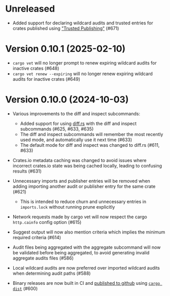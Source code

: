 # Unreleased

* Added support for declaring wildcard audits and trusted entries for crates published using ["Trusted Publishing"](https://crates.io/docs/trusted-publishing) (#671)

# Version 0.10.1 (2025-02-10)

* `cargo vet` will no longer prompt to renew expiring wildcard audits for inactive crates (#648)
* `cargo vet renew --expiring` will no longer renew expiring wildcard audits for inactive crates (#649)

# Version 0.10.0 (2024-10-03)

* Various improvements to the diff and inspect subcommands:
  * Added support for using [diff.rs](https://diff.rs) with the diff and inspect subcommands (#625, #633, #635)
  * The diff and inspect subcommands will remember the most recently used mode, and automatically use it next time (#633)
  * The default mode for diff and inspect was changed to diff.rs (#611, #633)

* Crates.io metadata caching was changed to avoid issues where incorrect crates.io state was being cached locally, leading to confusing results (#631)

* Unnecessary imports and publisher entries will be removed when adding importing another audit or publisher entry for the same crate (#621)
  * This is intended to reduce churn and unnecessary entries in `imports.lock` without running prune explicitly

* Network requests made by cargo vet will now respect the cargo `http.cainfo` config option (#615)

* Suggest output will now also mention criteria which implies the minimum required criteria (#614)

* Audit files being aggregated with the aggregate subcommand will now be validated before being aggregated, to avoid generating invalid aggregate audits files (#586)

* Local wildcard audits are now preferred over imported wildcard audits when determining audit paths (#588)

* Binary releases are now built in CI and [published to github](https://github.com/mozilla/cargo-vet/releases) using [`cargo dist`](https://github.com/axodotdev/cargo-dist) (#600)

